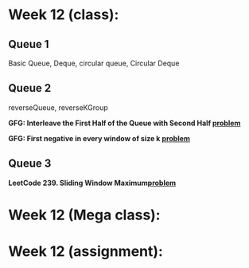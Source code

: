 # Week 12 (class):

## Queue 1

Basic Queue, Deque, circular queue, Circular Deque

## Queue 2

reverseQueue, reverseKGroup

**GFG: Interleave the First Half of the Queue with Second Half [problem](https://www.geeksforgeeks.org/problems/interleave-the-first-half-of-the-queue-with-second-half/0)**

**GFG: First negative in every window of size k [problem](https://www.geeksforgeeks.org/problems/first-negative-integer-in-every-window-of-size-k3345/1)**

## Queue 3

**LeetCode 239. Sliding Window Maximum[problem](https://leetcode.com/problems/sliding-window-maximum/)**

# Week 12 (Mega class):

# Week 12 (assignment):
